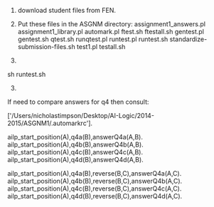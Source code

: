 
1. download student files from FEN.

2. Put these files in the ASGNM directory: 
assignment1_answers.pl
assignment1_library.pl
automark.pl
ftest.sh
ftestall.sh
gentest.pl
gentest.sh
qtest.sh
runqtest.pl
runtest.pl
runtest.sh
standardize-submission-files.sh
test1.pl
testall.sh

2. 

sh runtest.sh


3.

If need to compare answers for q4 then consult:

['/Users/nicholastimpson/Desktop/AI-Logic/2014-2015/ASGNM1/.automarkrc'].


ailp_start_position(A),q4a(B),answerQ4a(A,B).
ailp_start_position(A),q4b(B),answerQ4b(A,B).
ailp_start_position(A),q4c(B),answerQ4c(A,B).
ailp_start_position(A),q4d(B),answerQ4d(A,B).

ailp_start_position(A),q4a(B),reverse(B,C),answerQ4a(A,C).
ailp_start_position(A),q4b(B),reverse(B,C),answerQ4b(A,C).
ailp_start_position(A),q4c(B),reverse(B,C),answerQ4c(A,C).
ailp_start_position(A),q4d(B),reverse(B,C),answerQ4d(A,C).
